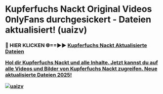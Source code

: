 # Kupferfuchs Nackt Original Videos 0nlyFans durchgesickert - Dateien aktualisiert! (uaizv)

<h3>🔴 HIER KLICKEN 🌐==►► <a href="https://tinyurl.com/h6vf6nb8" rel="nofollow">Kupferfuchs Nackt Aktualisierte Dateien

Hol dir Kupferfuchs Nackt und alle Inhalte. Jetzt kannst du auf alle Videos und Bilder von Kupferfuchs Nackt zugreifen. Neue aktualisierte Dateien 2025!

[![uaizv](https://i.imgur.com/sD4kR3V.gif)](https://tinyurl.com/h6vf6nb8)
